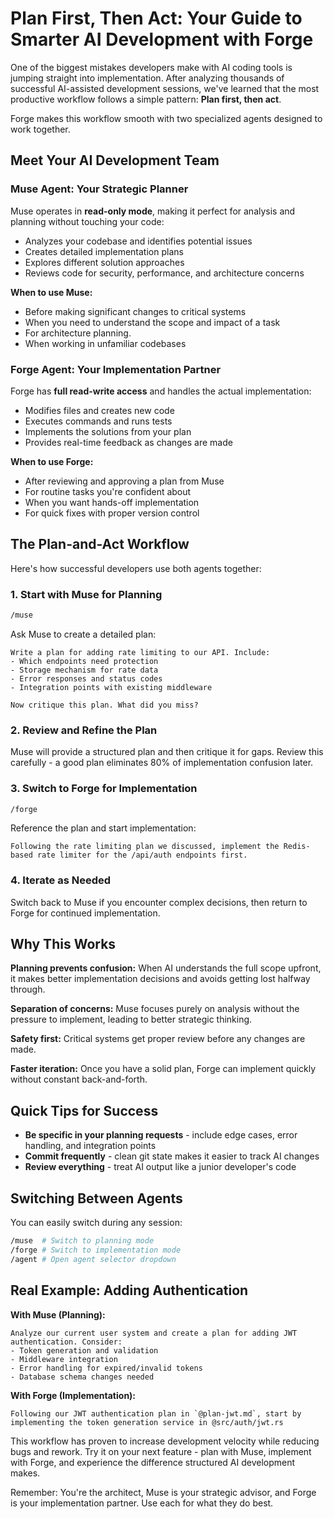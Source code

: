 # Plan First, Then Act: Your Guide to Smarter AI Development with Forge

One of the biggest mistakes developers make with AI coding tools is jumping straight into implementation. After analyzing thousands of successful AI-assisted development sessions, we've learned that the most productive workflow follows a simple pattern: **Plan first, then act**.

Forge makes this workflow smooth with two specialized agents designed to work together.

## Meet Your AI Development Team

### Muse Agent: Your Strategic Planner

Muse operates in **read-only mode**, making it perfect for analysis and planning without touching your code:

- Analyzes your codebase and identifies potential issues
- Creates detailed implementation plans
- Explores different solution approaches
- Reviews code for security, performance, and architecture concerns

**When to use Muse:**

- Before making significant changes to critical systems
- When you need to understand the scope and impact of a task
- For architecture planning.
- When working in unfamiliar codebases

### Forge Agent: Your Implementation Partner

Forge has **full read-write access** and handles the actual implementation:

- Modifies files and creates new code
- Executes commands and runs tests
- Implements the solutions from your plan
- Provides real-time feedback as changes are made

**When to use Forge:**

- After reviewing and approving a plan from Muse
- For routine tasks you're confident about
- When you want hands-off implementation
- For quick fixes with proper version control

## The Plan-and-Act Workflow

Here's how successful developers use both agents together:

### 1. Start with Muse for Planning

```bash
/muse
```

Ask Muse to create a detailed plan:

```
Write a plan for adding rate limiting to our API. Include:
- Which endpoints need protection
- Storage mechanism for rate data
- Error responses and status codes
- Integration points with existing middleware

Now critique this plan. What did you miss?
```

### 2. Review and Refine the Plan

Muse will provide a structured plan and then critique it for gaps. Review this carefully - a good plan eliminates 80% of implementation confusion later.

### 3. Switch to Forge for Implementation

```bash
/forge
```

Reference the plan and start implementation:

```
Following the rate limiting plan we discussed, implement the Redis-based rate limiter for the /api/auth endpoints first.
```

### 4. Iterate as Needed

Switch back to Muse if you encounter complex decisions, then return to Forge for continued implementation.

## Why This Works

**Planning prevents confusion:** When AI understands the full scope upfront, it makes better implementation decisions and avoids getting lost halfway through.

**Separation of concerns:** Muse focuses purely on analysis without the pressure to implement, leading to better strategic thinking.

**Safety first:** Critical systems get proper review before any changes are made.

**Faster iteration:** Once you have a solid plan, Forge can implement quickly without constant back-and-forth.

## Quick Tips for Success

- **Be specific in your planning requests** - include edge cases, error handling, and integration points
- **Commit frequently** - clean git state makes it easier to track AI changes
- **Review everything** - treat AI output like a junior developer's code

## Switching Between Agents

You can easily switch during any session:

```bash
/muse  # Switch to planning mode
/forge # Switch to implementation mode
/agent # Open agent selector dropdown
```

## Real Example: Adding Authentication

**With Muse (Planning):**

```
Analyze our current user system and create a plan for adding JWT authentication. Consider:
- Token generation and validation
- Middleware integration
- Error handling for expired/invalid tokens
- Database schema changes needed
```

**With Forge (Implementation):**

```
Following our JWT authentication plan in `@plan-jwt.md`, start by implementing the token generation service in @src/auth/jwt.rs
```

This workflow has proven to increase development velocity while reducing bugs and rework. Try it on your next feature - plan with Muse, implement with Forge, and experience the difference structured AI development makes.

Remember: You're the architect, Muse is your strategic advisor, and Forge is your implementation partner. Use each for what they do best.
